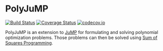 # PolyJuMP

[![Build Status](https://travis-ci.org/blegat/PolyJuMP.jl.svg?branch=master)](https://travis-ci.org/blegat/PolyJuMP.jl)
[![Coverage Status](https://coveralls.io/repos/blegat/PolyJuMP.jl/badge.svg?branch=master&service=github)](https://coveralls.io/github/blegat/PolyJuMP.jl?branch=master)
[![codecov.io](http://codecov.io/github/blegat/PolyJuMP.jl/coverage.svg?branch=master)](http://codecov.io/github/blegat/PolyJuMP.jl?branch=master)

PolyJuMP is an extension to [JuMP](https://github.com/JuliaOpt/JuMP.jl) for formulating and solving polynomial optimization problems. Those problems can then be solved using [Sum of Squares Programming](https://github.com/blegat/SumOfSquares.jl).
